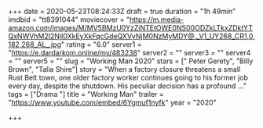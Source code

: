 +++
date = 2020-05-23T08:24:33Z
draft = true
duration = "1h 49min"
imdbid = "tt8391044"
moviecover = "https://m.media-amazon.com/images/M/MV5BMzU0YzZiNTEtOWE0NS00ODZkLTkxZDktYTQxNWVhM2I2NjI0XkEyXkFqcGdeQXVyNjM0NzMyMDY@._V1_UY268_CR1,0,182,268_AL_.jpg"
rating = "6.0"
server1 = "https://e.dardarkom.online/mv/483238"
server2 = ""
server3 = ""
server4 = ""
server5 = ""
slug = "Working Man 2020"
stars = [" Peter Gerety", "Billy Brown", "Talia Shire"]
story = "When a factory closure threatens a small Rust Belt town, one older factory worker continues going to his former job every day, despite the shutdown. His peculiar decision has a profound ..."
tags = ["Drama "]
title = "Working Man"
trailer = "https://www.youtube.com/embed/6Ygmuf1nyfk"
year = "2020"

+++
